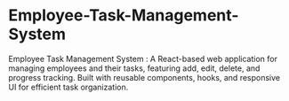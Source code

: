 # Employee-Task-Management-System
Employee Task Management System : A React-based web application for managing employees and their tasks, featuring add, edit, delete, and progress tracking. Built with reusable components, hooks, and responsive UI for efficient task organization.

